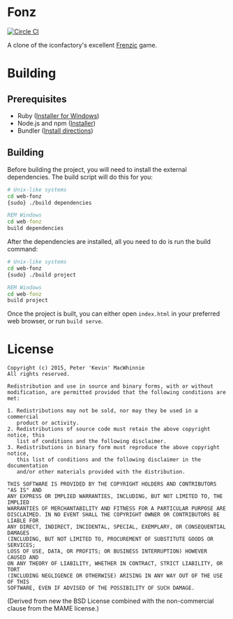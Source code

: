 # Fonz

[![Circle CI](https://circleci.com/gh/decarbonization/web-fonz.svg?style=svg&circle-token=400cd73004d30e2019aeaedf86e8a8bc0e0a0ba6)](https://circleci.com/gh/decarbonization/web-fonz)

A clone of the iconfactory's excellent [Frenzic](http://frenzic.com/) game.

# Building

## Prerequisites

- Ruby ([Installer for Windows](http://rubyinstaller.org/))
- Node.js and npm ([Installer](https://nodejs.org/en/download/))
- Bundler ([Install directions](http://bundler.io/))

## Building

Before building the project, you will need to install the external dependencies. The build script will do this for you:

```sh
# Unix-like systems
cd web-fonz
{sudo} ./build dependencies
```

```bat
REM Windows
cd web-fonz
build dependencies
```

After the dependencies are installed, all you need to do is run the build command:

```sh
# Unix-like systems
cd web-fonz
{sudo} ./build project
```

```bat
REM Windows
cd web-fonz
build project
```

Once the project is built, you can either open `index.html` in your preferred web browser, or run `build serve`.

# License

    Copyright (c) 2015, Peter 'Kevin' MacWhinnie
    All rights reserved.

    Redistribution and use in source and binary forms, with or without
    modification, are permitted provided that the following conditions are met:

    1. Redistributions may not be sold, nor may they be used in a commercial
       product or activity.
    2. Redistributions of source code must retain the above copyright notice, this
       list of conditions and the following disclaimer.
    3. Redistributions in binary form must reproduce the above copyright notice,
       this list of conditions and the following disclaimer in the documentation
       and/or other materials provided with the distribution.

    THIS SOFTWARE IS PROVIDED BY THE COPYRIGHT HOLDERS AND CONTRIBUTORS "AS IS" AND
    ANY EXPRESS OR IMPLIED WARRANTIES, INCLUDING, BUT NOT LIMITED TO, THE IMPLIED
    WARRANTIES OF MERCHANTABILITY AND FITNESS FOR A PARTICULAR PURPOSE ARE
    DISCLAIMED. IN NO EVENT SHALL THE COPYRIGHT OWNER OR CONTRIBUTORS BE LIABLE FOR
    ANY DIRECT, INDIRECT, INCIDENTAL, SPECIAL, EXEMPLARY, OR CONSEQUENTIAL DAMAGES
    (INCLUDING, BUT NOT LIMITED TO, PROCUREMENT OF SUBSTITUTE GOODS OR SERVICES;
    LOSS OF USE, DATA, OR PROFITS; OR BUSINESS INTERRUPTION) HOWEVER CAUSED AND
    ON ANY THEORY OF LIABILITY, WHETHER IN CONTRACT, STRICT LIABILITY, OR TORT
    (INCLUDING NEGLIGENCE OR OTHERWISE) ARISING IN ANY WAY OUT OF THE USE OF THIS
    SOFTWARE, EVEN IF ADVISED OF THE POSSIBILITY OF SUCH DAMAGE.

(Derived from new the BSD License combined with the non-commercial clause from the MAME license.)

